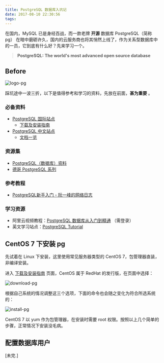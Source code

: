 ```yaml
---
title: PostgreSQL 数据库入坑记
date: 2017-08-10 22:30:56
tags: 
---
```


在国内，MySQL 已是身经百战，而一款老牌 **开源** 数据库 PostgreSQL（简称pg） 在暗中磨砺许久，国内的云服务商也将其悄然上线了，作为关系型数据库中的一员，它到底有什么好？先来学习一个。

> **PostgreSQL: The world's most advanced open source database**

<!-- more -->

## Before

![logo-pg](logo-pg.png)

踩坑途中一波三折，以下是值得参考和学习的资料，先放在前面，**甚为重要** 。

### 必备资料

- [PostgreSQL 国际站点](https://www.postgresql.org/)
  - [下载及安装指南](https://www.postgresql.org/download/)
- [PostgreSQL 中文站点](http://postgres.cn)
  - [文档一览](http://postgres.cn/document)

### 资源集

- [PostgreSQL（数据库）资料](https://github.com/ty4z2008/Qix/blob/master/pg.md)
- [德哥 PostgreSQL 系列](https://github.com/digoal/blog/blob/master/README.md)

### 参考教程

- [PostgreSQL新手入门 - 阮一峰的网络日志](http://www.ruanyifeng.com/blog/2013/12/getting_started_with_postgresql.html)

### 学习资源

- 阿里云视频教程：[PostgreSQL 数据库从入门到精通](https://edu.aliyun.com/course/52) （需登录）
- 英文学习站点：[PostgreSQL Tutorial](http://www.postgresqltutorial.com)

## CentOS 7 下安装 pg

先试着在 Linux 下安装，这里使用常见服务器类型的 CentOS 7，包管理器直装，非编译安装。

进入 [下载及安装指南](https://www.postgresql.org/download/) 页面，CentOS 属于 RedHat 的发行版，在页面中选择：

![download-pg](download-pg.png)

根据自己系统的情况调整这三个选项，下面的命令也会随之变化为符合所选系统的：

![install-pg](install-pg.png)

CentOS 7 以 yum 作为包管理器，在安装时需要 root 权限。按照以上几个简单的步骤，正常情况下安装没毛病。

## 配置数据库用户

[未完.]
